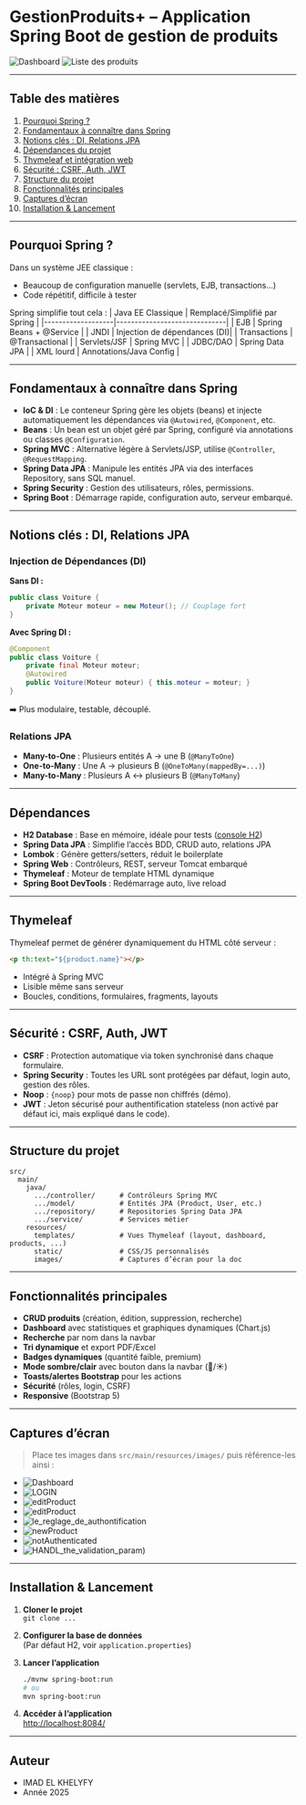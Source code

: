 # GestionProduits+ – Application Spring Boot de gestion de produits


![Dashboard](src/main/resources/images/dashbord.png)
![Liste des produits](src/main/resources/images/index.png)

---

## Table des matières

1. [Pourquoi Spring ?](#pourquoi-spring-)
2. [Fondamentaux à connaître dans Spring](#fondamentaux-à-connaître-dans-spring)
3. [Notions clés : DI, Relations JPA](#notions-clés--di-relations-jpa)
4. [Dépendances du projet](#dépendances)
5. [Thymeleaf et intégration web](#thymeleaf)
6. [Sécurité : CSRF, Auth, JWT](#sécurité--csrf-auth-jwt)
7. [Structure du projet](#structure-du-projet)
8. [Fonctionnalités principales](#fonctionnalités-principales)
9. [Captures d’écran](#captures-décran)
10. [Installation & Lancement](#installation--lancement)

---

## Pourquoi Spring ?

Dans un système JEE classique :
- Beaucoup de configuration manuelle (servlets, EJB, transactions…)
- Code répétitif, difficile à tester

Spring simplifie tout cela :
| Java EE Classique | Remplacé/Simplifié par Spring |
|-------------------|------------------------------|
| EJB               | Spring Beans + @Service      |
| JNDI              | Injection de dépendances (DI)|
| Transactions      | @Transactional               |
| Servlets/JSF      | Spring MVC                   |
| JDBC/DAO          | Spring Data JPA              |
| XML lourd         | Annotations/Java Config      |

---

## Fondamentaux à connaître dans Spring

- **IoC & DI** : Le conteneur Spring gère les objets (beans) et injecte automatiquement les dépendances via `@Autowired`, `@Component`, etc.
- **Beans** : Un bean est un objet géré par Spring, configuré via annotations ou classes `@Configuration`.
- **Spring MVC** : Alternative légère à Servlets/JSP, utilise `@Controller`, `@RequestMapping`.
- **Spring Data JPA** : Manipule les entités JPA via des interfaces Repository, sans SQL manuel.
- **Spring Security** : Gestion des utilisateurs, rôles, permissions.
- **Spring Boot** : Démarrage rapide, configuration auto, serveur embarqué.

---

## Notions clés : DI, Relations JPA

### Injection de Dépendances (DI)
**Sans DI :**
```java
public class Voiture {
    private Moteur moteur = new Moteur(); // Couplage fort
}
```
**Avec Spring DI :**
```java
@Component
public class Voiture {
    private final Moteur moteur;
    @Autowired
    public Voiture(Moteur moteur) { this.moteur = moteur; }
}
```
➡️ Plus modulaire, testable, découplé.

### Relations JPA
- **Many-to-One** : Plusieurs entités A → une B (`@ManyToOne`)
- **One-to-Many** : Une A → plusieurs B (`@OneToMany(mappedBy=...)`)
- **Many-to-Many** : Plusieurs A ↔ plusieurs B (`@ManyToMany`)

---

## Dépendances

- **H2 Database** : Base en mémoire, idéale pour tests ([console H2](http://localhost:8084/h2-console))
- **Spring Data JPA** : Simplifie l’accès BDD, CRUD auto, relations JPA
- **Lombok** : Génère getters/setters, réduit le boilerplate
- **Spring Web** : Contrôleurs, REST, serveur Tomcat embarqué
- **Thymeleaf** : Moteur de template HTML dynamique
- **Spring Boot DevTools** : Redémarrage auto, live reload

---

## Thymeleaf

Thymeleaf permet de générer dynamiquement du HTML côté serveur :
```html
<p th:text="${product.name}"></p>
```
- Intégré à Spring MVC
- Lisible même sans serveur
- Boucles, conditions, formulaires, fragments, layouts

---

## Sécurité : CSRF, Auth, JWT

- **CSRF** : Protection automatique via token synchronisé dans chaque formulaire.
- **Spring Security** : Toutes les URL sont protégées par défaut, login auto, gestion des rôles.
- **Noop** : `{noop}` pour mots de passe non chiffrés (démo).
- **JWT** : Jeton sécurisé pour authentification stateless (non activé par défaut ici, mais expliqué dans le code).

---

## Structure du projet

```
src/
  main/
    java/
      .../controller/      # Contrôleurs Spring MVC
      .../model/           # Entités JPA (Product, User, etc.)
      .../repository/      # Repositories Spring Data JPA
      .../service/         # Services métier
    resources/
      templates/           # Vues Thymeleaf (layout, dashboard, products, ...)
      static/              # CSS/JS personnalisés
      images/              # Captures d’écran pour la doc
```

---

## Fonctionnalités principales

- **CRUD produits** (création, édition, suppression, recherche)
- **Dashboard** avec statistiques et graphiques dynamiques (Chart.js)
- **Recherche** par nom dans la navbar
- **Tri dynamique** et export PDF/Excel
- **Badges dynamiques** (quantité faible, premium)
- **Mode sombre/clair** avec bouton dans la navbar (🌙/☀️)
- **Toasts/alertes Bootstrap** pour les actions
- **Sécurité** (rôles, login, CSRF)
- **Responsive** (Bootstrap 5)

---

## Captures d’écran

> Place tes images dans `src/main/resources/images/` puis référence-les ainsi :

- ![Dashboard](src/main/resources/images/dashbord.png)
- ![LOGIN](src/main/resources/images/LOGIN.png)
- ![editProduct](src/main/resources/images/editProduct.png)
- ![editProduct](src/main/resources/images/editProduct.png)
- ![le_reglage_de_authontification](src/main/resources/images/le_reglage_de_authontification.png)
- ![newProduct](src/main/resources/images/newProduct.png)
- ![notAuthenticated](src/main/resources/images/notAuthenticated.png)
- ![HANDL_the_validation_param](src/main/resources/images/HANDL_the_validation_param.png))

---

## Installation & Lancement

1. **Cloner le projet**  
   `git clone ...`

2. **Configurer la base de données**  
   (Par défaut H2, voir `application.properties`)

3. **Lancer l’application**  
   ```bash
   ./mvnw spring-boot:run
   # ou
   mvn spring-boot:run
   ```

4. **Accéder à l’application**  
   [http://localhost:8084/](http://localhost:8084/)

---


## Auteur

- IMAD EL KHELYFY
- Année 2025

